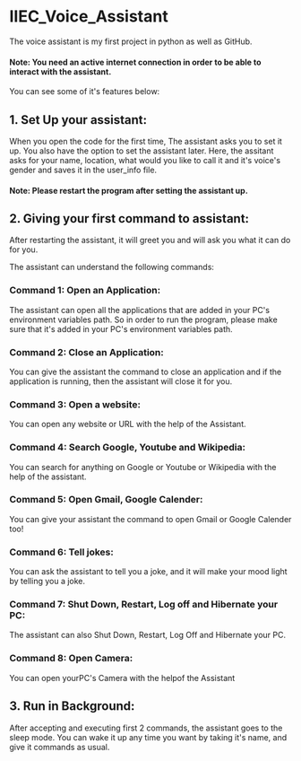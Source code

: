# IIEC_Voice_Assistant
The voice assistant is my first project in python as well as GitHub. 

#### Note: You need an active internet connection in order to be able to interact with the assistant.

You can see some of it's features below:

## 1. Set Up your assistant:
When you open the code for the first time, The assistant asks you to set it up. You also have the option to set the assistant later.
Here, the assitant asks for your name, location, what would you like to call it and it's voice's gender and saves it in the user_info file.

#### Note: Please restart the program after setting the assistant up.

## 2. Giving your first command to assistant:
After restarting the assistant, it will greet you and will ask you what it can do for you.

The assistant can understand the following commands:

### Command 1: Open an Application:
The assistant can open all the applications that are added in your PC's environment variables path. So in order to run the program, please make sure that it's added in your PC's environment variables path.

### Command 2: Close an Application:
You can give the assistant the command to close an application and if the application is running, then the assistant will close it for you.

### Command 3: Open a website:
You can open any website or URL with the help of the Assistant.

### Command 4: Search Google, Youtube and Wikipedia:
You can search for anything on Google or Youtube or Wikipedia with the help of the assistant.

### Command 5: Open Gmail, Google Calender:
You can give your assistant the command to open Gmail or Google Calender too!

### Command 6: Tell jokes:
You can ask the assistant to tell you a joke, and it will make your mood light by telling you a joke.

### Command 7: Shut Down, Restart, Log off and Hibernate your PC:
The assistant can also Shut Down, Restart, Log Off and Hibernate your PC.

### Command 8: Open Camera:
You can open yourPC's Camera with the helpof the Assistant

## 3. Run in Background:
After accepting and executing first 2 commands, the assistant goes to the sleep mode. You can wake it up any time you want by taking it's name, and give it commands as usual.
